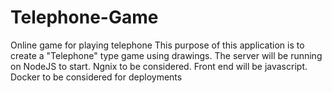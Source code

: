 # Telephone-Game
Online game for playing telephone
This purpose of this application is to create a "Telephone" type game using drawings. 
The server will be running on NodeJS to start. Ngnix to be considered. 
Front end will be javascript. 
Docker to be considered for deployments
